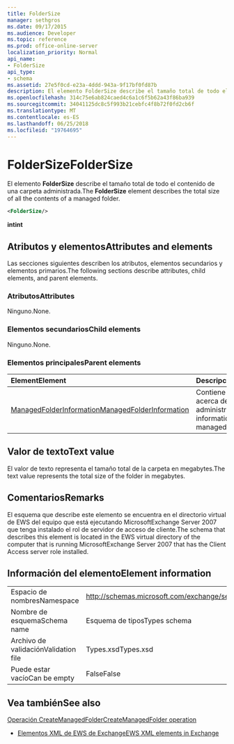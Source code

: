 ```yaml
---
title: FolderSize
manager: sethgros
ms.date: 09/17/2015
ms.audience: Developer
ms.topic: reference
ms.prod: office-online-server
localization_priority: Normal
api_name:
- FolderSize
api_type:
- schema
ms.assetid: 27e5f0cd-e23a-4ddd-943a-9f17bf0fd87b
description: El elemento FolderSize describe el tamaño total de todo el contenido de una carpeta administrada.
ms.openlocfilehash: 314c75e6ab824caed4c6a1c6f5b62a43f86ba939
ms.sourcegitcommit: 34041125dc8c5f993b21cebfc4f8b72f0fd2cb6f
ms.translationtype: MT
ms.contentlocale: es-ES
ms.lasthandoff: 06/25/2018
ms.locfileid: "19764695"
---
```

# <a name="foldersize"></a><span data-ttu-id="61142-103">FolderSize</span><span class="sxs-lookup"><span data-stu-id="61142-103">FolderSize</span></span>

<span data-ttu-id="61142-104">El elemento **FolderSize** describe el tamaño total de todo el contenido de una carpeta administrada.</span><span class="sxs-lookup"><span data-stu-id="61142-104">The **FolderSize** element describes the total size of all the contents of a managed folder.</span></span> 
  
```xml
<FolderSize/>
```

 <span data-ttu-id="61142-105">**int**</span><span class="sxs-lookup"><span data-stu-id="61142-105">**int**</span></span>
## <a name="attributes-and-elements"></a><span data-ttu-id="61142-106">Atributos y elementos</span><span class="sxs-lookup"><span data-stu-id="61142-106">Attributes and elements</span></span>

<span data-ttu-id="61142-107">Las secciones siguientes describen los atributos, elementos secundarios y elementos primarios.</span><span class="sxs-lookup"><span data-stu-id="61142-107">The following sections describe attributes, child elements, and parent elements.</span></span>
  
### <a name="attributes"></a><span data-ttu-id="61142-108">Atributos</span><span class="sxs-lookup"><span data-stu-id="61142-108">Attributes</span></span>

<span data-ttu-id="61142-109">Ninguno.</span><span class="sxs-lookup"><span data-stu-id="61142-109">None.</span></span>
  
### <a name="child-elements"></a><span data-ttu-id="61142-110">Elementos secundarios</span><span class="sxs-lookup"><span data-stu-id="61142-110">Child elements</span></span>

<span data-ttu-id="61142-111">Ninguno.</span><span class="sxs-lookup"><span data-stu-id="61142-111">None.</span></span>
  
### <a name="parent-elements"></a><span data-ttu-id="61142-112">Elementos principales</span><span class="sxs-lookup"><span data-stu-id="61142-112">Parent elements</span></span>

|<span data-ttu-id="61142-113">**Element**</span><span class="sxs-lookup"><span data-stu-id="61142-113">**Element**</span></span>|<span data-ttu-id="61142-114">**Descripción**</span><span class="sxs-lookup"><span data-stu-id="61142-114">**Description**</span></span>|
|:-----|:-----|
|[<span data-ttu-id="61142-115">ManagedFolderInformation</span><span class="sxs-lookup"><span data-stu-id="61142-115">ManagedFolderInformation</span></span>](managedfolderinformation.md) <br/> |<span data-ttu-id="61142-116">Contiene información acerca de una carpeta administrada.</span><span class="sxs-lookup"><span data-stu-id="61142-116">Contains information about a managed folder.</span></span>  <br/> |
   
## <a name="text-value"></a><span data-ttu-id="61142-117">Valor de texto</span><span class="sxs-lookup"><span data-stu-id="61142-117">Text value</span></span>

<span data-ttu-id="61142-118">El valor de texto representa el tamaño total de la carpeta en megabytes.</span><span class="sxs-lookup"><span data-stu-id="61142-118">The text value represents the total size of the folder in megabytes.</span></span>
  
## <a name="remarks"></a><span data-ttu-id="61142-119">Comentarios</span><span class="sxs-lookup"><span data-stu-id="61142-119">Remarks</span></span>

<span data-ttu-id="61142-120">El esquema que describe este elemento se encuentra en el directorio virtual de EWS del equipo que está ejecutando MicrosoftExchange Server 2007 que tenga instalado el rol de servidor de acceso de cliente.</span><span class="sxs-lookup"><span data-stu-id="61142-120">The schema that describes this element is located in the EWS virtual directory of the computer that is running MicrosoftExchange Server 2007 that has the Client Access server role installed.</span></span>
  
## <a name="element-information"></a><span data-ttu-id="61142-121">Información del elemento</span><span class="sxs-lookup"><span data-stu-id="61142-121">Element information</span></span>

|||
|:-----|:-----|
|<span data-ttu-id="61142-122">Espacio de nombres</span><span class="sxs-lookup"><span data-stu-id="61142-122">Namespace</span></span>  <br/> |http://schemas.microsoft.com/exchange/services/2006/types  <br/> |
|<span data-ttu-id="61142-123">Nombre de esquema</span><span class="sxs-lookup"><span data-stu-id="61142-123">Schema name</span></span>  <br/> |<span data-ttu-id="61142-124">Esquema de tipos</span><span class="sxs-lookup"><span data-stu-id="61142-124">Types schema</span></span>  <br/> |
|<span data-ttu-id="61142-125">Archivo de validación</span><span class="sxs-lookup"><span data-stu-id="61142-125">Validation file</span></span>  <br/> |<span data-ttu-id="61142-126">Types.xsd</span><span class="sxs-lookup"><span data-stu-id="61142-126">Types.xsd</span></span>  <br/> |
|<span data-ttu-id="61142-127">Puede estar vacío</span><span class="sxs-lookup"><span data-stu-id="61142-127">Can be empty</span></span>  <br/> |<span data-ttu-id="61142-128">False</span><span class="sxs-lookup"><span data-stu-id="61142-128">False</span></span>  <br/> |
   
## <a name="see-also"></a><span data-ttu-id="61142-129">Vea también</span><span class="sxs-lookup"><span data-stu-id="61142-129">See also</span></span>



[<span data-ttu-id="61142-130">Operación CreateManagedFolder</span><span class="sxs-lookup"><span data-stu-id="61142-130">CreateManagedFolder operation</span></span>](createmanagedfolder-operation.md)


- [<span data-ttu-id="61142-131">Elementos XML de EWS de Exchange</span><span class="sxs-lookup"><span data-stu-id="61142-131">EWS XML elements in Exchange</span></span>](ews-xml-elements-in-exchange.md)

